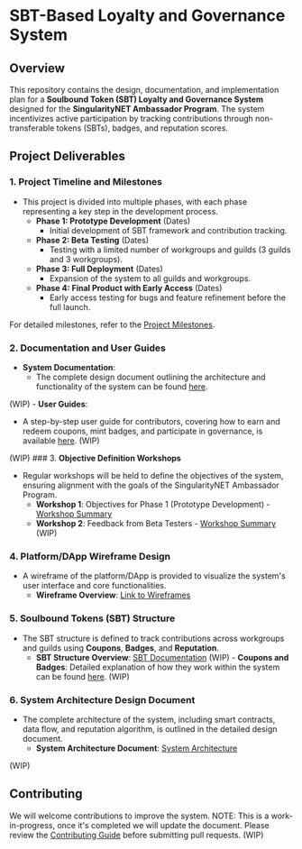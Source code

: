 # **SBT-Based Loyalty and Governance System**

## **Overview**
This repository contains the design, documentation, and implementation plan for a **Soulbound Token (SBT) Loyalty and Governance System** designed for the **SingularityNET Ambassador Program**. The system incentivizes active participation by tracking contributions through non-transferable tokens (SBTs), badges, and reputation scores.

## **Project Deliverables**

### 1. **Project Timeline and Milestones**
- This project is divided into multiple phases, with each phase representing a key step in the development process.
  - **Phase 1: Prototype Development** (Dates)
    - Initial development of SBT framework and contribution tracking.
  - **Phase 2: Beta Testing** (Dates)
    - Testing with a limited number of workgroups and guilds (3 guilds and 3 workgroups).
  - **Phase 3: Full Deployment** (Dates)
    - Expansion of the system to all guilds and workgroups.
  - **Phase 4: Final Product with Early Access** (Dates)
    - Early access testing for bugs and feature refinement before the full launch.

For detailed milestones, refer to the [Project Milestones](./docs/milestones.md).

### 2. **Documentation and User Guides**
- **System Documentation**:
  - The complete design document outlining the architecture and functionality of the system can be found [here](./docs/SBT_System_Design.md).

(WIP) - **User Guides**:
  - A step-by-step user guide for contributors, covering how to earn and redeem coupons, mint badges, and participate in governance, is available [here](./docs/user_guide.md).
(WIP)

(WIP) ### 3. **Objective Definition Workshops**
- Regular workshops will be held to define the objectives of the system, ensuring alignment with the goals of the SingularityNET Ambassador Program.
  - **Workshop 1**: Objectives for Phase 1 (Prototype Development) - [Workshop Summary](./docs/workshops/objective_definition_1.md)
  - **Workshop 2**: Feedback from Beta Testers - [Workshop Summary](./docs/workshops/objective_definition_2.md)
(WIP)

### 4. **Platform/DApp Wireframe Design**
- A wireframe of the platform/DApp is provided to visualize the system's user interface and core functionalities.
  - **Wireframe Overview**: [Link to Wireframes](./design/wireframe.md)

### 5. **Soulbound Tokens (SBT) Structure**
- The SBT structure is defined to track contributions across workgroups and guilds using **Coupons**, **Badges**, and **Reputation**.
  - **SBT Structure Overview**: [SBT Documentation](./docs/SBT_structure.md)
 (WIP) - **Coupons and Badges**: Detailed explanation of how they work within the system can be found [here](./docs/coupons_badges.md). (WIP)

### 6. **System Architecture Design Document**
- The complete architecture of the system, including smart contracts, data flow, and reputation algorithm, is outlined in the detailed design document.
  - **System Architecture Document**: [System Architecture](./docs/system_architecture.md)


(WIP)
## **Contributing**
We will welcome contributions to improve the system. 
NOTE: This is a work-in-progress, once it's completed we will update the document.
Please review the [Contributing Guide](./CONTRIBUTING.md) before submitting pull requests.
(WIP)
